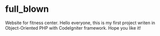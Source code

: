 # full_blown
Website for fitness center.
Hello everyone, this is my first project writen in Object-Oriented PHP with CodeIgniter framework. Hope you like it!
